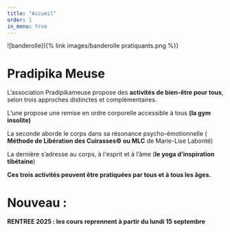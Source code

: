 ```yaml
---
title: "Accueil"
order: 1
in_menu: true
---
```

![banderolle]({% link images/banderolle pratiquants.png %})

# Pradipika Meuse

L’association Pradipikameuse propose des **activités de bien-être pour tous**, selon trois approches distinctes et complémentaires. 

L’une propose une remise en ordre corporelle accessible à tous **(la gym insolite)**

La seconde aborde le corps dans sa résonance psycho-émotionnelle ( **Méthode de Libération des Cuirasses© ou MLC** de Marie-Lise Labonté) 

La dernière s’adresse au corps, à l'esprit et à l’âme (**le yoga d’inspiration tibétaine**)

**Ces trois activités peuvent être pratiquées par tous et à tous les âges.** 


# Nouveau : 
**RENTREE 2025 : les cours reprennent à partir du lundi 15 septembre** 